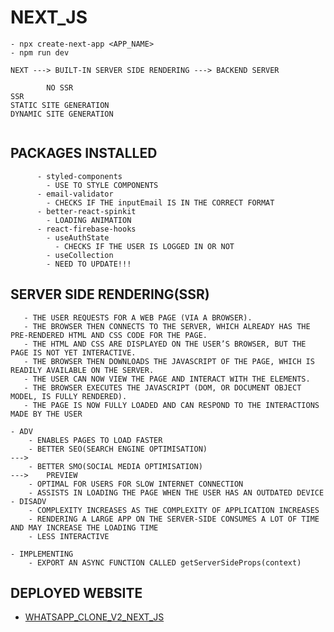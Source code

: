 # NEXT_JS
    - npx create-next-app <APP_NAME>
    - npm run dev
    
    NEXT ---> BUILT-IN SERVER SIDE RENDERING ---> BACKEND SERVER
    
```
        NO SSR                                                              SSR
STATIC SITE GENERATION                                              DYNAMIC SITE GENERATION
    
```

## PACKAGES INSTALLED
```
      - styled-components
        - USE TO STYLE COMPONENTS
      - email-validator
        - CHECKS IF THE inputEmail IS IN THE CORRECT FORMAT
      - better-react-spinkit
        - LOADING ANIMATION
      - react-firebase-hooks
        - useAuthState
          - CHECKS IF THE USER IS LOGGED IN OR NOT
        - useCollection
        - NEED TO UPDATE!!!
```

## SERVER SIDE RENDERING(SSR)

```
   - THE USER REQUESTS FOR A WEB PAGE (VIA A BROWSER).
   - THE BROWSER THEN CONNECTS TO THE SERVER, WHICH ALREADY HAS THE PRE-RENDERED HTML AND CSS CODE FOR THE PAGE.
   - THE HTML AND CSS ARE DISPLAYED ON THE USER’S BROWSER, BUT THE PAGE IS NOT YET INTERACTIVE.
   - THE BROWSER THEN DOWNLOADS THE JAVASCRIPT OF THE PAGE, WHICH IS READILY AVAILABLE ON THE SERVER.
   - THE USER CAN NOW VIEW THE PAGE AND INTERACT WITH THE ELEMENTS.
   - THE BROWSER EXECUTES THE JAVASCRIPT (DOM, OR DOCUMENT OBJECT MODEL, IS FULLY RENDERED).
   - THE PAGE IS NOW FULLY LOADED AND CAN RESPOND TO THE INTERACTIONS MADE BY THE USER
```
    - ADV
        - ENABLES PAGES TO LOAD FASTER
        - BETTER SEO(SEARCH ENGINE OPTIMISATION)                            --->    
        - BETTER SMO(SOCIAL MEDIA OPTIMISATION)                             --->    PREVIEW
        - OPTIMAL FOR USERS FOR SLOW INTERNET CONNECTION
        - ASSISTS IN LOADING THE PAGE WHEN THE USER HAS AN OUTDATED DEVICE
    - DISADV
        - COMPLEXITY INCREASES AS THE COMPLEXITY OF APPLICATION INCREASES
        - RENDERING A LARGE APP ON THE SERVER-SIDE CONSUMES A LOT OF TIME AND MAY INCREASE THE LOADING TIME
        - LESS INTERACTIVE

    - IMPLEMENTING
        - EXPORT AN ASYNC FUNCTION CALLED getServerSideProps(context)

## DEPLOYED WEBSITE
- [WHATSAPP_CLONE_V2_NEXT_JS](https://whatsapp-clone-v2-next-js.vercel.app)
